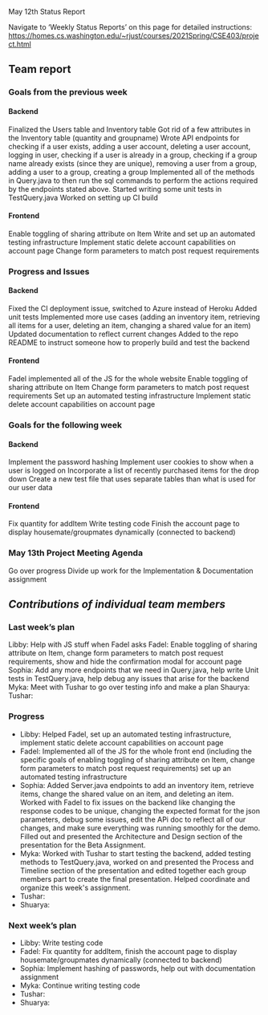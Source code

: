 May 12th Status Report

Navigate to ‘Weekly Status Reports’ on this page for detailed instructions:
https://homes.cs.washington.edu/~rjust/courses/2021Spring/CSE403/project.html 

## **Team report**

### **Goals from the previous week**  

  #### **Backend**
Finalized the Users table and Inventory table
Got rid of a few attributes in the Inventory table (quantity and groupname)
Wrote API endpoints for checking if a user exists, adding a user account, deleting a user account, logging in user, checking if a user is already in a group, checking if a group name already exists (since they are unique), removing a user from a group, adding a user to a group, creating a group
Implemented all of the methods in Query.java to then run the sql commands to perform the actions required by the endpoints stated above.
Started writing some unit tests in TestQuery.java
Worked on setting up CI build

  #### **Frontend**
 Enable toggling of sharing attribute on Item
Write and set up an automated testing infrastructure
Implement static delete account capabilities on account page
Change form parameters to match post request requirements

### **Progress and Issues**

  #### **Backend**
Fixed the CI deployment issue, switched to Azure instead of Heroku
Added unit tests
Implemented more use cases (adding an inventory item, retrieving all items for a user, deleting an item, changing a shared value for an item)
Updated documentation to reflect current changes
Added to the repo README to instruct someone how to properly build and test the backend

  #### **Frontend**
Fadel implemented all of the JS for the whole website
 Enable toggling of sharing attribute on Item
Change form parameters to match post request requirements
Set up an automated testing infrastructure
Implement static delete account capabilities on account page


### **Goals for the following week**

  #### **Backend**
Implement the password hashing
Implement user cookies to show when a user is logged on
Incorporate a list of recently purchased items for the drop down
Create a new test file that uses separate tables than what is used for our user data

  #### **Frontend**
Fix quantity for addItem
Write testing code
Finish the account page to display housemate/groupmates dynamically (connected to backend)
 
### May 13th Project Meeting Agenda
Go over progress
Divide up work for the Implementation & Documentation assignment 
 
## **_Contributions of individual team members_**

### **Last week’s plan**

Libby: Help with JS stuff when Fadel asks
Fadel: Enable toggling of sharing attribute on Item, change form parameters to match post request requirements, show and hide the confirmation modal for account page
Sophia: Add any more endpoints that we need in Query.java, help write Unit tests in TestQuery.java, help debug any issues that arise for the backend 
Myka: Meet with Tushar to go over testing info and make a plan
Shaurya:
Tushar: 
 
### **Progress** 

  - Libby: Helped Fadel, set up an automated testing infrastructure, implement static delete account capabilities on account page
  - Fadel: Implemented all of the JS for the whole front end (including the specific goals of enabling toggling of sharing attribute on Item, change form parameters to match post request requirements) set up an automated testing infrastructure
  - Sophia:   Added Server.java endpoints to add an inventory item, retrieve items, change the shared value on an item, and deleting an item. Worked with Fadel to fix issues on the backend like changing the response codes to be unique, changing the expected format for the json parameters, debug some issues, edit the APi doc to reflect all of our changes, and make sure everything was running smoothly for the demo. Filled out and presented the Architecture and Design section of the presentation for the Beta Assignment.
  - Myka: Worked with Tushar to start testing the backend, added testing methods to TestQuery.java, worked on and presented the Process and Timeline section of the presentation and edited together each group members part to create the final presentation. Helped coordinate and organize this week's assignment. 
  - Tushar:   
  - Shuarya:  
 
### **Next week’s plan**

  - Libby:  Write testing code
  - Fadel:   Fix quantity for addItem, finish the account page to display housemate/groupmates dynamically (connected to backend)
  - Sophia:   Implement hashing of passwords, help out with documentation assignment 
  - Myka: Continue writing testing code
  - Tushar:   
  - Shuarya:  


